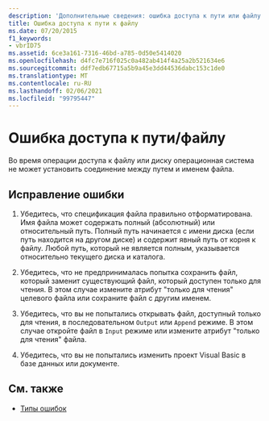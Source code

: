 ```yaml
---
description: 'Дополнительные сведения: ошибка доступа к пути или файлу'
title: Ошибка доступа к пути к файлу
ms.date: 07/20/2015
f1_keywords:
- vbrID75
ms.assetid: 6ce3a161-7316-46bd-a785-0d50e5414020
ms.openlocfilehash: d4fc7e716f025c0a482ab414f4a25a2b521634e6
ms.sourcegitcommit: ddf7edb67715a5b9a45e3dd44536dabc153c1de0
ms.translationtype: MT
ms.contentlocale: ru-RU
ms.lasthandoff: 02/06/2021
ms.locfileid: "99795447"
---
```

# <a name="pathfile-access-error"></a>Ошибка доступа к пути/файлу

Во время операции доступа к файлу или диску операционная система не может установить соединение между путем и именем файла.  
  
## <a name="to-correct-this-error"></a>Исправление ошибки  
  
1. Убедитесь, что спецификация файла правильно отформатирована. Имя файла может содержать полный (абсолютный) или относительный путь. Полный путь начинается с имени диска (если путь находится на другом диске) и содержит явный путь от корня к файлу. Любой путь, который не является полным, указывается относительно текущего диска и каталога.  
  
2. Убедитесь, что не предпринималась попытка сохранить файл, который заменит существующий файл, который доступен только для чтения. В этом случае измените атрибут "только для чтения" целевого файла или сохраните файл с другим именем.  
  
3. Убедитесь, что вы не попытались открывать файл, доступный только для чтения, в последовательном `Output` или `Append` режиме. В этом случае откройте файл в `Input` режиме или измените атрибут "только для чтения" файла.  
  
4. Убедитесь, что вы не попытались изменить проект Visual Basic в базе данных или документе.  
  
## <a name="see-also"></a>См. также

- [Типы ошибок](../../programming-guide/language-features/error-types.md)
